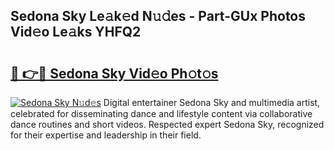 ## Sedona Sky Le𝚊k𝚎d N𝚞𝚍es - Part-GUx Photos Vid𝚎o Le𝚊ks YHFQ2

# <h2><a href="http://fbd67c.evod.top/?m=Sedona+Sky">🔗 👉🔴 Sedona Sky Vid𝚎o Ph𝚘t𝚘s</a></h2>

[![Sedona Sky N𝚞d𝚎s](https://i.imgur.com/8V9OHl7.gif)](http://fbd67c.evod.top/?m=Sedona+Sky)
Digital entertainer Sedona Sky and multimedia artist, celebrated for disseminating dance and lifestyle content via collaborative dance routines and short videos. Respected expert Sedona Sky, recognized for their expertise and leadership in their field. 
